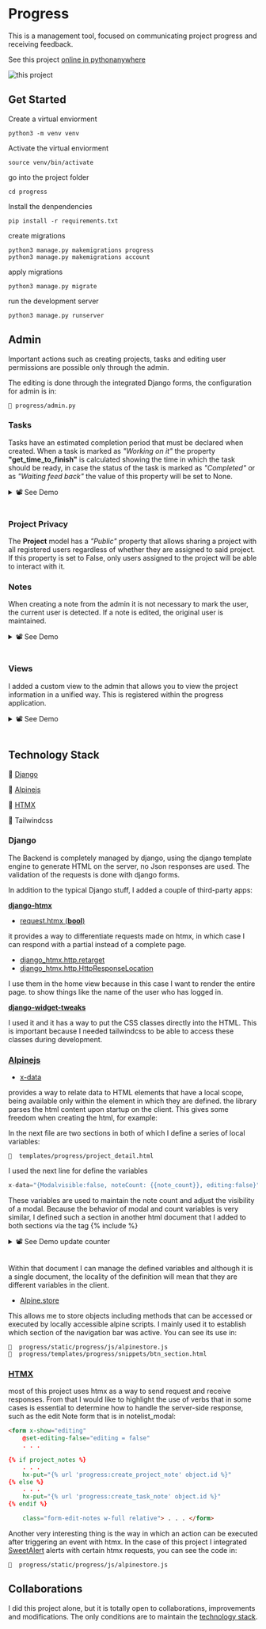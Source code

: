 # Progress
This is a management tool, focused on communicating project progress and receiving feedback.

See this project [online in pythonanywhere](https://keinermendoza.pythonanywhere.com)

![this project](https://github.com/keinermendoza/project-managment/assets/75821986/651f1986-0107-49b3-b2bd-f027b0e1851f)

## Get Started

Create a virtual enviorment
```
python3 -m venv venv
```

Activate the virtual enviorment
```
source venv/bin/activate
```

go into the project folder

```
cd progress
```

Install the denpendencies

```
pip install -r requirements.txt
```

create migrations
```
python3 manage.py makemigrations progress
python3 manage.py makemigrations account
```

apply migrations

```
python3 manage.py migrate
```


run the development server

```
python3 manage.py runserver
```


## **Admin**

Important actions such as creating projects, tasks and editing user permissions are possible only through the admin.

The editing is done through the integrated Django forms, the configuration for admin is in:

```
📁 progress/admin.py
```

### **Tasks**


Tasks have an estimated completion period that must be declared when created. When a task is marked as *"Working on it"* the property **"get_time_to_finish"** is calculated showing the time in which the task should be ready, in case the status of the task is marked as *"Completed"* or as *"Waiting feed back"* the value of this property will be set to None.

<details>
  <summary> 📽️ See Demo</summary>

![automatic calculation time for finish task](https://github.com/keinermendoza/project-managment/assets/75821986/db749ab1-3af3-4eb3-ac97-a2909aea46b9)

</details>
<br>


### **Project Privacy**

The **Project** model has a *"Public"* property that allows sharing a project with all registered users regardless of whether they are assigned to said project. If this property is set to False, only users assigned to the project will be able to interact with it.

### **Notes**



When creating a note from the admin it is not necessary to mark the user, the current user is detected. If a note is edited, the original user is maintained.

<details>
  <summary> 📽️ See Demo</summary>
  
![auto save user for admin notes](https://github.com/keinermendoza/project-managment/assets/75821986/7e6e9703-d6ba-4c16-8007-3a2de480c972)

</details>
<br>

### **Views**



I added a custom view to the admin that allows you to view the project information in a unified way. This is registered within the progress application.

<details>
  <summary> 📽️ See Demo</summary>

![custom_admin_view](https://github.com/keinermendoza/project-managment/assets/75821986/03cc173e-0069-4a4b-adee-fd35446759c8)

</details>
<br>


## **Technology Stack**

🚀 [Django](#Django)

🚀 [Alpinejs](#alpinejs)

🚀 [HTMX](#htmx)

🚀 Tailwindcss

### **Django**

The Backend is completely managed by django, using the django template engine to generate HTML on the server, no Json responses are used. The validation of the requests is done with django forms.

In addition to the typical Django stuff, I added a couple of third-party apps:

**[django-htmx](https://django-htmx.readthedocs.io/en/latest/)**


+ [request.htmx (__bool__)](https://django-htmx.readthedocs.io/en/latest/middleware.html#django_htmx.middleware.HtmxDetails.__bool__)

it provides a way to differentiate requests made on htmx, in which case I can respond with a partial instead of a complete page.

+ [django_htmx.http.retarget](https://django-htmx.readthedocs.io/en/latest/http.html#django_htmx.http.retarget)  
+ [django_htmx.http.HttpResponseLocation](https://django-htmx.readthedocs.io/en/latest/http.html#django_htmx.http.HttpResponseLocation)

I use them in the home view because in this case I want to render the entire page. to show things like the name of the user who has logged in.

**[django-widget-tweaks](https://pypi.org/project/django-widget-tweaks/)**

I used it and it has a way to put the CSS classes directly into the HTML. This is important because I needed tailwindcss to be able to access these classes during development.

### **[Alpinejs](https://alpinejs.dev/)**

+ [x-data](https://alpinejs.dev/directives/data)

provides a way to relate data to HTML elements that have a local scope, being available only within the element in which they are defined. the library parses the html content upon startup on the client. This gives some freedom when creating the html, for example:


In the next file are two sections in both of which I define a series of local variables:
``` 
📁  templates/progress/project_detail.html 
```
I used the next line for define the variables

``` javascript
x-data="{Modalvisible:false, noteCount: {{note_count}}, editing:false}"
```

These variables are used to maintain the note count and adjust the visibility of a modal. Because the behavior of modal and count variables is very similar, I defined such a section in another html document that I added to both sections via the tag {% include %}

<details>
  <summary> 📽️ See Demo update counter</summary>

![update_counter](https://github.com/keinermendoza/project-managment/assets/75821986/6595ceef-b333-4733-88ac-d39a57971951)

</details>
<br>

Within that document I can manage the defined variables and although it is a single document, the locality of the definition will mean that they are different variables in the client.


+ [Alpine.store](https://alpinejs.dev/magics/store)

This allows me to store objects including methods that can be accessed or executed by locally accessible alpine scripts.
I mainly used it to establish which section of the navigation bar was active. You can see its use in:

```
📁  progress/static/progress/js/alpinestore.js
📁  progress/templates/progress/snippets/btn_section.html
```


### **[HTMX](https://htmx.org/docs/)**

most of this project uses htmx as a way to send request and receive responses. From that I would like to highlight the use of verbs that in some cases is essential to determine how to handle the server-side response, such as the edit Note form that is in notelist_modal:

```html
<form x-show="editing"
    @set-editing-false="editing = false" 
    . . .                    

{% if project_notes %}
    . . .
    hx-put="{% url 'progress:create_project_note' object.id %}"
{% else %}
    . . .
    hx-put="{% url 'progress:create_task_note' object.id %}"
{% endif %}

    class="form-edit-notes w-full relative"> . . . </form>
```
Another very interesting thing is the way in which an action can be executed after triggering an event with htmx. In the case of this project I integrated [SweetAlert](https://sweetalert2.github.io/#usage) alerts with certain htmx requests, you can see the code in:

```
📁  progress/static/progress/js/alpinestore.js
```

## Collaborations

I did this project alone, but it is totally open to collaborations, improvements and modifications. The only conditions are to maintain the [technology stack](#technologies-stack).

